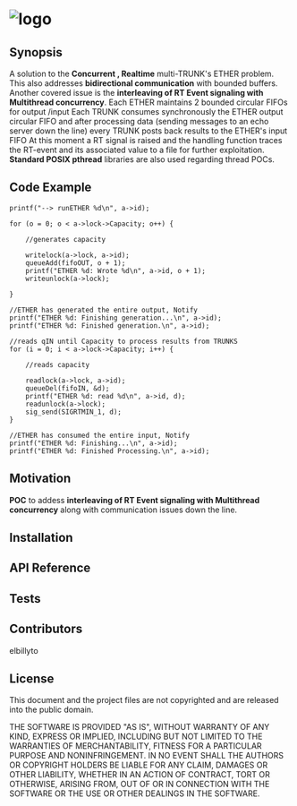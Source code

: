 ![logo](http://artificialreality.free.fr/images/POSIX-logo.jpg)
==========================

## Synopsis
A solution to the **Concurrent , Realtime** multi-TRUNK's ETHER problem.
This also addresses **bidirectional communication** with bounded buffers.
Another covered issue is the **interleaving of RT Event signaling with Multithread concurrency**.
Each ETHER maintains 2 bounded circular FIFOs for output /input
Each TRUNK consumes synchronously the ETHER output circular FIFO
and after processing data (sending messages to an echo server down the line)
every TRUNK posts back results to the ETHER's input FIFO
At this moment a RT signal is raised and the handling function traces the
RT-event and its associated value to a file for further exploitation.
**Standard POSIX pthread** libraries are also used regarding thread POCs.



## Code Example


	printf("--> runETHER %d\n", a->id);

	for (o = 0; o < a->lock->Capacity; o++) {

		//generates capacity

		writelock(a->lock, a->id);
		queueAdd(fifoOUT, o + 1);
		printf("ETHER %d: Wrote %d\n", a->id, o + 1);
		writeunlock(a->lock);

	}

	//ETHER has generated the entire output, Notify
	printf("ETHER %d: Finishing generation...\n", a->id);
	printf("ETHER %d: Finished generation.\n", a->id);

	//reads qIN until Capacity to process results from TRUNKS
	for (i = 0; i < a->lock->Capacity; i++) {

		//reads capacity

		readlock(a->lock, a->id);
		queueDel(fifoIN, &d);
		printf("ETHER %d: read %d\n", a->id, d);
		readunlock(a->lock);
		sig_send(SIGRTMIN_1, d);
	}

	//ETHER has consumed the entire input, Notify
	printf("ETHER %d: Finishing...\n", a->id);
	printf("ETHER %d: Finished Processing.\n", a->id);
  
  
## Motivation

**POC** to addess **interleaving of RT Event signaling with Multithread concurrency**
along with communication issues down the line.

## Installation


## API Reference


## Tests


## Contributors

elbillyto
## License

This document and the project files are not copyrighted and are released into the public domain.

THE SOFTWARE IS PROVIDED "AS IS", WITHOUT WARRANTY OF ANY KIND, EXPRESS OR IMPLIED, INCLUDING BUT NOT LIMITED TO THE WARRANTIES OF MERCHANTABILITY, FITNESS FOR A PARTICULAR PURPOSE AND NONINFRINGEMENT. IN NO EVENT SHALL THE AUTHORS OR COPYRIGHT HOLDERS BE LIABLE FOR ANY CLAIM, DAMAGES OR OTHER LIABILITY, WHETHER IN AN ACTION OF CONTRACT, TORT OR OTHERWISE, ARISING FROM, OUT OF OR IN CONNECTION WITH THE SOFTWARE OR THE USE OR OTHER DEALINGS IN THE SOFTWARE.
